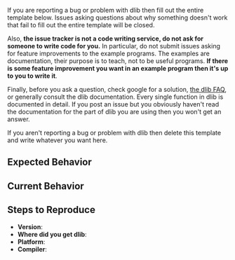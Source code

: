 If you are reporting a bug or problem with dlib then fill out the entire template below.  Issues asking questions about why something doesn't work that fail to fill out the entire template will be closed.

Also, **the issue tracker is not a code writing service, do not ask for someone to write code for you.**  In particular, do not submit issues asking for feature improvements to the example programs.  The examples are documentation, their purpose is to teach, not to be useful programs.  **If there is some feature improvement you want in an example program then it's up to you to write it**.  

Finally, before you ask a question, check google for a solution, [the dlib FAQ](http://dlib.net/faq.html), or generally consult the dlib documentation.  Every single function in dlib is documented in detail.  If you post an issue but you obviously haven't read the documentation for the part of dlib you are using then you won't get an answer.  

If you aren't reporting a bug or problem with dlib then delete this template and write whatever you want here.


<!-- ================================================================ -->
<!-- =====================  BUG REPORT TEMPLATE ===================== -->
<!-- ================================================================ -->


<!-- Delete the above instructions and then provide a general summary of the issue in the Title above -->

## Expected Behavior
<!--- Tell us what should happen.  What were you doing?  What part of dlib are you using?  What do you think should happen? -->

## Current Behavior
<!--- Tell us what happens instead of the expected behavior.  If you get an error, include the entire error message in the bug report.  DO NOT POST SCREEN SHOTS.  Paste in the text instead.   If the issue is some kind of build problem, include the entire CMake output along with the error message. -->

## Steps to Reproduce
<!--- Provide an unambiguous set of steps to reproduce this bug. Include code to reproduce, if relevant -->



* **Version**: <!-- What version of dlib? -->
* **Where did you get dlib**: <!-- Did you get it from an official source like dlib.net, this github repo, or somewhere else? -->
* **Platform**: <!-- include something like `lsb_release -a` output, or if Windows, version and 32-bit or
  64-bit -->
* **Compiler**: <!-- What compiler are you using?  What version of that compiler? -->
